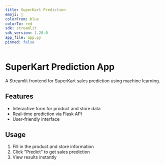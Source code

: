 ```yaml
---
title: SuperKart Prediction
emoji: 🛒
colorFrom: blue
colorTo: red
sdk: streamlit
sdk_version: 1.28.0
app_file: app.py
pinned: false
---
```


# SuperKart Prediction App

A Streamlit frontend for SuperKart sales prediction using machine learning.

## Features
- Interactive form for product and store data
- Real-time prediction via Flask API
- User-friendly interface

## Usage
1. Fill in the product and store information
2. Click "Predict" to get sales prediction
3. View results instantly
